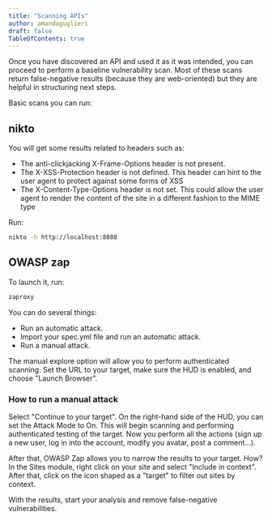 ```yaml
---
title: "Scanning APIs"
author: amandaguglieri
draft: false
TableOfContents: true
---
```



Once you have discovered an API and used it as it was intended, you can proceed to perform a baseline vulnerability scan. Most of these scans return false-negative results (because they are web-oriented)  but they are helpful in structuring next steps.

Basic scans you can run:

## nikto

You will get some results related to headers such as:

+ The anti-clickjacking X-Frame-Options header is not present.
+ The X-XSS-Protection header is not defined. This header can hint to the user agent to protect against some forms of XSS
+ The X-Content-Type-Options header is not set. This could allow the user agent to render the content of the site in a different fashion to the MIME type

Run:

```bash
nikto -h http://localhost:8888
```

## OWASP zap

To launch it, run:

```bash
zaproxy
```

You can do several things:

+ Run an automatic attack.
+ Import your spec.yml file and run an automatic attack.
+ Run a manual attack. 

The manual explore option will allow you to perform authenticated scanning. Set the URL to your target, make sure the HUD is enabled, and choose "Launch Browser". 


### How to run a manual attack

Select "Continue to your target". On the right-hand side of the HUD, you can set the Attack Mode to On. This will begin scanning and performing authenticated testing of the target. Now you  perform all the actions (sign up a new user, log  in into the account, modify you avatar, post a comment...).

After that, OWASP Zap allows you to narrow the results to your target. How? In the Sites module, right click on your site and select "Include in context". After that, click on the icon shaped as a "target" to filter out sites by context. 

With the results, start your analysis and remove false-negative vulnerabilities.
 


